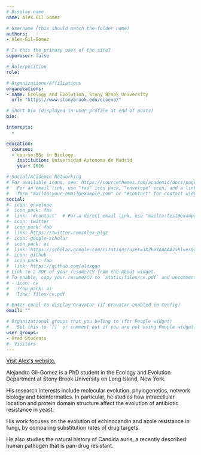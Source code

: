 ```yaml
---
# Display name
name: Alex Gil Gomez

# Username (this should match the folder name)
authors:
- Alex-Gil-Gomez

# Is this the primary user of the site?
superuser: false

# Role/position
role: 

# Organizations/Affiliations
organizations:
- name: Ecology and Evolution, Stony Brook University
  url: "https://www.stonybrook.edu/ecoevo/"

# Short bio (displayed in user profile at end of posts)
bio: 

interests:
  - 

education:
  courses:
  - course:BSc in Biology
    institution: Universidad Autonoma de Madrid  
    year: 2016

# Social/Academic Networking
# For available icons, see: https://sourcethemes.com/academic/docs/page-builder/#icons
#   For an email link, use "fas" icon pack, "envelope" icon, and a link in the
#   form "mailto:your-email@example.com" or "#contact" for contact widget.
social:
#- icon: envelope
#  icon_pack: fas
#  link: '#contact'  # For a direct email link, use "mailto:test@example.org".
#- icon: twitter
#  icon_pack: fab
#  link: https://twitter.com/Alex_glgz
#- icon: google-scholar
#  icon_pack: ai
#  link: https://scholar.google.com/citations?user=3X2kmYAAAAAJ&hl=es&authuser=1
#- icon: github
#  icon_pack: fab
#  link: https://github.com/alexggo
# Link to a PDF of your resume/CV from the About widget.
# To enable, copy your resume/CV to `static/files/cv.pdf` and uncomment the lines below.
# - icon: cv
#   icon_pack: ai
#   link: files/cv.pdf

# Enter email to display Gravatar (if Gravatar enabled in Config)
email: ""

# Organizational groups that you belong to (for People widget)
#   Set this to `[]` or comment out if you are not using People widget.
user_groups:
- Grad Students
#- Visitors
---
```

<a href="https://alexggo.github.io/"> Visit Alex's website.</a> <p>

Alejandro Gil-Gomez is a PhD student in the Ecology and Evolution Department at Stony Brook University on Long Island, New York.

His research interests include molecular evolution, phylogenetics, network biology and bioinformatics. In particular, he studies how intracellular location and protein domain structure affect the evolution of antibiotic resistance in yeast.

His work focuses on the evolution of echinocandin and azole resistance in fungi, by comparing substitution rates of drug targets.

He also studies the natural history of Candida auris, a recently described human pathogen that is pan-drug resistant.